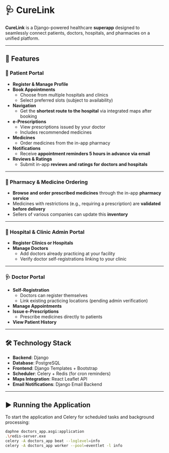 # 🩺 CureLink

**CureLink** is a Django-powered healthcare **superapp** designed to seamlessly connect patients, doctors, hospitals, and pharmacies on a unified platform.

---

## 🌟 Features

### 👥 Patient Portal

- **Register & Manage Profile**
- **Book Appointments**
  - Choose from multiple hospitals and clinics
  - Select preferred slots (subject to availability)
- **Navigation**
  - Get the **shortest route to the hospital** via integrated maps after booking
- **e-Prescriptions**
  - View prescriptions issued by your doctor
  - Includes recommended medicines
- **Medicines**
  - Order medicines from the in-app pharmacy
- **Notifications**
  - Receive **appointment reminders 5 hours in advance via email**
- **Reviews & Ratings**
  - Submit in-app **reviews and ratings for doctors and hospitals**

---

### 💊 Pharmacy & Medicine Ordering

- **Browse and order prescribed medicines** through the in-app **pharmacy service**
- Medicines with restrictions (e.g., requiring a prescription) are **validated before delivery**
- Sellers of various companies can update this **inventory**

---

### 🏥 Hospital & Clinic Admin Portal

- **Register Clinics or Hospitals**
- **Manage Doctors**
  - Add doctors already practicing at your facility
  - Verify doctor self-registrations linking to your clinic

---

### 🩺 Doctor Portal

- **Self-Registration**
  - Doctors can register themselves
  - Link existing practicing locations (pending admin verification)
- **Manage Appointments**
- **Issue e-Prescriptions**
  - Prescribe medicines directly to patients
- **View Patient History**

---

## 🛠️ Technology Stack

- **Backend**: Django
- **Database**: PostgreSQL
- **Frontend**: Django Templates + Bootstrap
- **Scheduler**: Celery + Redis (for cron reminders)
- **Maps Integration**: React Leaflet API
- **Email Notifications**: Django Email Backend

---

## ▶️ Running the Application

To start the application and Celery for scheduled tasks and background processing:

```bash
daphne doctors_app.asgi:application
.\redis-server.exe
celery -A doctors_app beat --loglevel=info
celery -A doctors_app worker --pool=eventlet -l info
